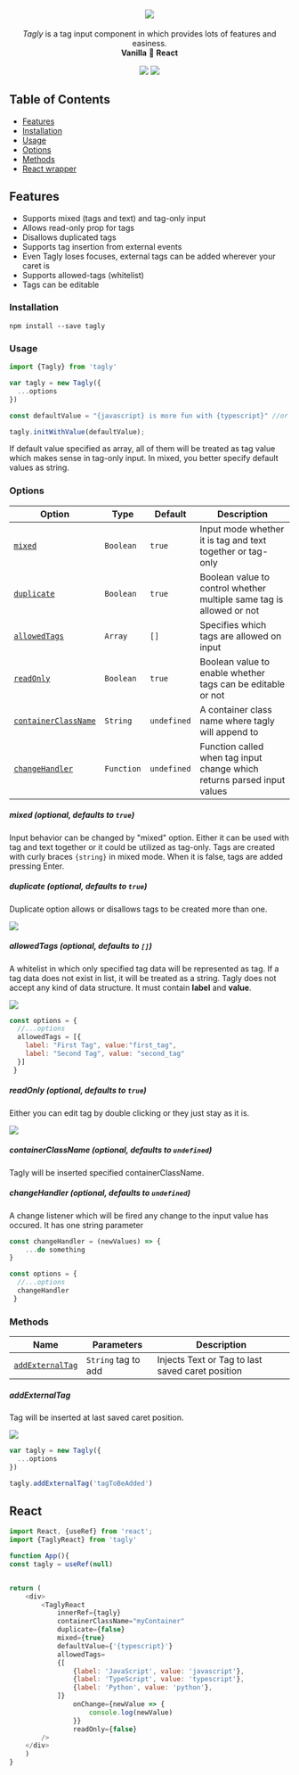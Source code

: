 <h1 align="center">
  <img src="/demo/tagly.png">
</h1>

<p align="center" style="margin: 15px 0 15px 0;">
 <em>Tagly</em> is a tag input component in which provides lots of features and easiness.
  <br>
  <strong>Vanilla</strong> 🙌 <strong>React</strong> 
<p>

<p align="center">
  
  <img src="/demo/mixed.gif">
  
  <img src="/demo/tag-only.gif">
</p>

## Table of Contents

<!--ts-->
* [Features](#features)
* [Installation](#installation)
* [Usage](#usage)
* [Options](#options)
* [Methods](#methods)
* [React wrapper](#react)
<!--te-->

## Features
* Supports mixed (tags and text) and tag-only input 
* Allows read-only prop for tags
* Disallows duplicated tags
* Supports tag insertion from external events 
* Even Tagly loses focuses, external tags can be added wherever your caret is
* Supports allowed-tags (whitelist)
* Tags can be editable


### Installation

```
npm install --save tagly
```
### Usage

```javascript
import {Tagly} from 'tagly'

var tagly = new Tagly({
  ...options
})

const defaultValue = "{javascript} is more fun with {typescript}" //or ['typescript', 'javascript']

tagly.initWithValue(defaultValue);
```
If default value specified as array, all of them will be treated as tag value which makes sense in tag-only input.
In mixed, you better specify default values as string.
### Options

Option | Type | Default | Description
--- | --- | --- | ---
|[`mixed`](#mixedOption) | `Boolean` | `true` | Input mode whether it is tag and text together or tag-only
|[`duplicate`](#duplicateOption) | `Boolean` | `true` | Boolean value to control whether multiple same tag is allowed or not
|[`allowedTags`](#allowedTagsOption) | `Array` | `[]` | Specifies which tags are allowed on input
|[`readOnly`](#readOnlyOption) | `Boolean` | `true` | Boolean value to enable whether tags can be editable or not
|[`containerClassName`](#containerClassNameOption) | `String` | `undefined` | A container class name where tagly will append to
|[`changeHandler`](#changeHandlerOption) | `Function` | `undefined` | Function called when tag input change which returns parsed input values

<a name="mixedOption"></a>
##### mixed (optional, defaults to `true`)
Input behavior can be changed by "mixed" option. Either it can be used with tag and text together or it could be utilized as tag-only.
Tags are created with curly braces `{string}` in mixed mode. When it is false, tags are added pressing Enter. 

<a name="duplicateOption"></a>
##### duplicate (optional, defaults to `true`)
Duplicate option allows or disallows tags to be created more than one.

<img src="/demo/duplicate.gif">

<a name="allowedTagsOption"></a>
##### allowedTags (optional, defaults to `[]`)
A whitelist in which only specified tag data will be represented as tag. If a tag data does not exist in list, it will be treated as a string.
Tagly does not accept any kind of data structure. It must contain **label** and **value**. 

<img src="/demo/allowedTags.gif">

```javascript
const options = {
  //...options
  allowedTags = [{
    label: "First Tag", value:"first_tag",
    label: "Second Tag", value: "second_tag"
  }]
 }
```


<a name="readOnlyOption"></a>
##### readOnly (optional, defaults to `true`)
Either you can edit tag by double clicking or they just stay as it is.

<img src="/demo/read-only.gif">

<a name="containerClassNameOption"></a>
##### containerClassName (optional, defaults to `undefined`)
Tagly will be inserted specified containerClassName.

<a name="changeHandlerOption"></a>
##### changeHandler (optional, defaults to `undefined`)
A change listener which will be fired any change to the input value has occured. It has one string parameter


```javascript
const changeHandler = (newValues) => {
	...do something
}

const options = {
  //...options
  changeHandler
 }
```
### Methods

Name | Parameters | Description
--- | --- | ---
|[`addExternalTag`](#addExternalTagMethod) | `String` tag to add | Injects Text or Tag to last saved caret position

<a name="addExternalTagMethod"></a>
##### addExternalTag
Tag will be inserted at last saved caret position.

<img src="/demo/external.gif">

```javascript
var tagly = new Tagly({
  ...options
})

tagly.addExternalTag('tagToBeAdded')
```

## React

```javascript
import React, {useRef} from 'react';
import {TaglyReact} from 'tagly'

function App(){
const tagly = useRef(null)


return (
	<div> 
		<TaglyReact 
			innerRef={tagly}
			containerClassName="myContainer"
			duplicate={false}
			mixed={true}
			defaultValue={'{typescript}'}
			allowedTags=
			{[
				{label: 'JavaScript', value: 'javascript'},
				{label: 'TypeScript', value: 'typescript'},
				{label: 'Python', value: 'python'},
			]}
				onChange={newValue => {
					console.log(newValue)
				}}
				readOnly={false}
		/>
	</div>
	)
}

```


